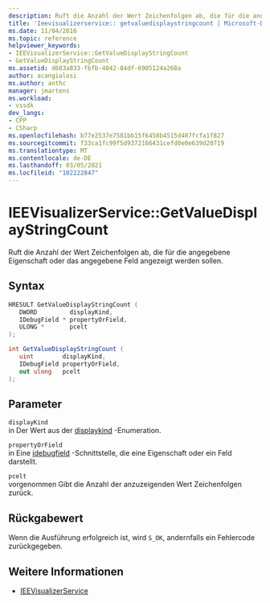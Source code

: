 ```yaml
---
description: Ruft die Anzahl der Wert Zeichenfolgen ab, die für die angegebene Eigenschaft oder das angegebene Feld angezeigt werden sollen.
title: 'Ieevisualizerservice:: getvaluedisplaystringcount | Microsoft-Dokumentation'
ms.date: 11/04/2016
ms.topic: reference
helpviewer_keywords:
- IEEVisualizerService::GetValueDisplayStringCount
- GetValueDisplayStringCount
ms.assetid: d683a833-fbfb-4042-84df-6905124a268a
author: acangialosi
ms.author: anthc
manager: jmartens
ms.workload:
- vssdk
dev_langs:
- CPP
- CSharp
ms.openlocfilehash: b77e2537e7581bb15f6458b4515d407fcfa1f827
ms.sourcegitcommit: f33ca1fc99f5d9372166431cefd0e0e639d20719
ms.translationtype: MT
ms.contentlocale: de-DE
ms.lasthandoff: 03/05/2021
ms.locfileid: "102222847"
---
```

# <a name="ieevisualizerservicegetvaluedisplaystringcount"></a>IEEVisualizerService::GetValueDisplayStringCount
Ruft die Anzahl der Wert Zeichenfolgen ab, die für die angegebene Eigenschaft oder das angegebene Feld angezeigt werden sollen.

## <a name="syntax"></a>Syntax

```cpp
HRESULT GetValueDisplayStringCount (
   DWORD         displayKind,
   IDebugField * propertyOrField,
   ULONG *       pcelt
);
```

```csharp
int GetValueDisplayStringCount (
   uint        displayKind,
   IDebugField propertyOrField,
   out ulong   pcelt
);
```

## <a name="parameters"></a>Parameter
`displayKind`\
in Der Wert aus der [displaykind](../../../extensibility/debugger/reference/displaykind.md) -Enumeration.

`propertyOrField`\
in Eine [idebugfield](../../../extensibility/debugger/reference/idebugfield.md) -Schnittstelle, die eine Eigenschaft oder ein Feld darstellt.

`pcelt`\
vorgenommen Gibt die Anzahl der anzuzeigenden Wert Zeichenfolgen zurück.

## <a name="return-value"></a>Rückgabewert
 Wenn die Ausführung erfolgreich ist, wird `S_OK`, andernfalls ein Fehlercode zurückgegeben.

## <a name="see-also"></a>Weitere Informationen
- [IEEVisualizerService](../../../extensibility/debugger/reference/ieevisualizerservice.md)
